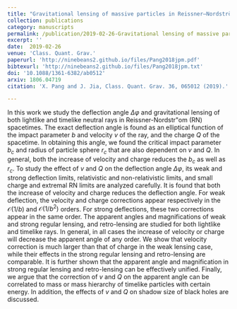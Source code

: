 ```yaml
---  
title: "Gravitational lensing of massive particles in Reissner–Nordström black hole spacetime"
collection: publications
category: manuscripts
permalink: /publication/2019-02-26-Gravitational lensing of massive particles in Reissner–Nordström black hole spacetime
excerpt: ''
date:  2019-02-26
venue: 'Class. Quant. Grav.'
paperurl: 'http://ninebeans2.github.io/files/Pang2018jpm.pdf'
bibtexurl: 'http://ninebeans2.github.io/files/Pang2018jpm.txt'
doi: '10.1088/1361-6382/ab0512'
arxiv: 1806.04719 
citation: 'X. Pang and J. Jia, Class. Quant. Grav. 36, 065012 (2019).'

---  
```


In this work we study the deflection angle $\Delta \varphi$ and gravitational lensing of both lightlike and timelike neutral rays in Reissner-Nordstr\"om (RN) spacetimes. The exact deflection angle is found as an elliptical function of the impact parameter $b$ and velocity $v$ of the ray, and the charge $Q$ of the spacetime. In obtaining this angle, we found the critical impact parameter $b_c$ and radius of particle sphere $r_c$ that are also dependent on $v$ and $Q$. In general, both the increase of velocity and charge reduces the $b_c$ as well as $r_c$. To study the effect of $v$ and $Q$ on the deflection angle $\Delta\varphi$, its weak and strong deflection limits, relativistic and non-relativistic limits, and small charge and extremal RN limits are analyzed carefully. It is found that both the increase of velocity and charge reduces the deflection angle. For weak deflection, the velocity and charge corrections appear respectively in the $\mathcal{O}(1/b)$ and $\mathcal{O}(1/b^2)$ orders. For strong deflections, these two corrections appear in the same order. The apparent angles and magnifications of weak and strong regular lensing, and retro-lensing are studied for both lightlike and timelike rays. In general, in all cases the increase of velocity or charge will decrease the apparent angle of any order. We show that velocity correction is much larger than that of charge in the weak lensing case, while their effects in the strong regular lensing and retro-lensing are comparable. It is further shown that the apparent angle and magnification in strong regular lensing and retro-lensing can be effectively unified. Finally, we argue that the correction of $v$ and $Q$ on the apparent angle can be correlated to mass or mass hierarchy of timelike particles with certain energy. In addition, the effects of $v$ and $Q$ on shadow size of black holes are discussed.

